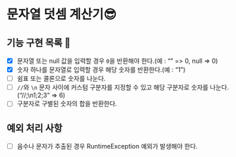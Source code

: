 # 문자열 덧셈 계산기😎

## 기능 구현 목록 👋

- [x] 문자열 또는 null 값을 입력할 경우 `0`을 반환해야 한다.(예 : “” => 0, null => 0)
- [x] 숫자 하나를 문자열로 입력할 경우 해당 숫자를 반환한다.(예 : “1”)
- [ ] 쉼표 또는 콜론으로 숫자를 나눈다.
- [ ] `//`와 `\n` 문자 사이에 커스텀 구분자를 지정할 수 있고 해당 구분자로 숫자를 나눈다. (“//;\n1;2;3” => 6)
- [ ] 구분자로 구별된 숫자의 합을 반환한다.

## 예외 처리 사항

- [ ] 음수나 문자가 추출된 경우 RuntimeException 예외가 발생해야 한다.
